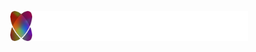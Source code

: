 <p align="center" style="margin-bottom:155px;">
  <a href="https://github.com/amollo-ui">
    <img width="380" src="https://raw.githubusercontent.com/amollo-ui/.github/main/profile/amollo.png" alt="colors-TEXTbig" border="0">
  </a>
  </br>
</p>

<!-- --------------------- -->
<!-- 
<div>
  <br />
  <br />
</div> -->

<!-- ![](https://svgshare.com/i/ak9.svg) -->
